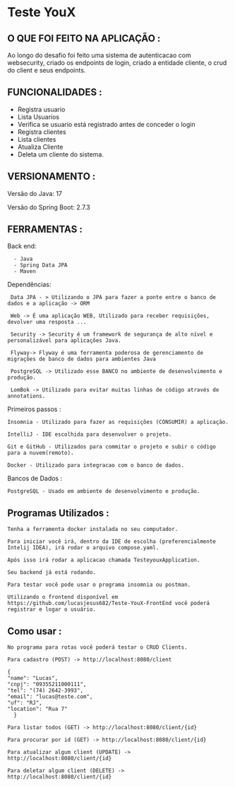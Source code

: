 # Teste YouX

## O QUE FOI FEITO NA APLICAÇÃO :

Ao longo do desafio foi feito uma sistema de autenticacao com websecurity, criado os endpoints de login, criado a entidade cliente, o crud do client e seus endpoints.
## FUNCIONALIDADES :

- Registra usuario
- Lista Usuarios
- Verifica se usuario está registrado antes de conceder o login
- Registra clientes
- Lista clientes
- Atualiza Cliente
- Deleta um cliente do sistema.

## VERSIONAMENTO :

Versão do Java: 17

Versão do Spring Boot: 2.7.3

## FERRAMENTAS :

Back end:

      - Java
      - Spring Data JPA
      - Maven

Dependências:

     Data JPA - > Utilizando o JPA para fazer a ponte entre o banco de dados e a aplicação -> ORM

     Web -> É uma aplicação WEB, Utilizado para receber requisições, devolver uma resposta ...

     Security -> Security é um framework de segurança de alto nível e personalizável para aplicações Java.

     Flyway-> Flyway é uma ferramenta poderosa de gerenciamento de migrações de banco de dados para ambientes Java

     PostgreSQL -> Utilizado esse BANCO no ambiente de desenvolvimento e produção.

     LomBok -> Utilizado para evitar muitas linhas de código através de annotations.

Primeiros passos :

    Insomnia - Utilizado para fazer as requisições (CONSUMIR) a aplicação.
    
    IntelliJ - IDE escolhida para desenvolver o projeto.
    
    Git e GitHub - Utilizados para commitar o projeto e subir o código para a nuvem(remoto).

    Docker - Utilizado para integracao com o banco de dados.

Bancos de Dados :

    PostgreSQL - Usado em ambiente de desenvolvimento e produção.

## Programas Utilizados :

    Tenha a ferramenta docker instalada no seu computador.
    
    Para iniciar você irá, dentro da IDE de escolha (preferencialmente Intelij IDEA), irá rodar o arquivo compose.yaml.
    
    Após isso irá rodar a aplicacao chamada TesteyouxApplication.

    Seu backend já está rodando.

    Para testar você pode usar o programa insomnia ou postman.

    Utilizando o frontend disponível em https://github.com/lucasjesus682/Teste-YouX-FrontEnd você poderá registrar e logar o usuário.

    
## Como usar :
    No programa para rotas você poderá testar o CRUD Clients.

    Para cadastro (POST) -> http://localhost:8080/client

    {
	"name": "Lucas",
	"cnpj": "09355211000111",
	"tel": "(74) 2642-3993",
	"email": "lucas@teste.com",
	"uf": "RJ",
	"location": "Rua 7"
      }

    Para listar todos (GET) -> http://localhost:8080/client/{id}

    Para procurar por id (GET) -> http://localhost:8080/client/{id}

    Para atualizar algum client (UPDATE) -> http://localhost:8080/client/{id}

    Para deletar algum client (DELETE) -> http://localhost:8080/client/{id}

      

      

